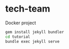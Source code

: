 # tech-team
Docker project

```bash
gem install jekyll bundler
cd tutorial
bundle exec jekyll serve

```

